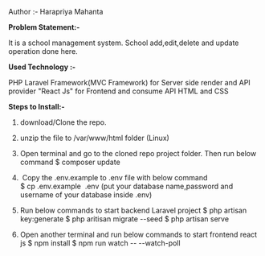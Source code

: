 <p>Author :- Harapriya Mahanta</p>
<b>Problem Statement:-</b>

It is a school management system.
School add,edit,delete and update operation done here.

<b>Used Technology :-</b>

PHP Laravel Framework(MVC Framework) for Server side render and API provider
"React Js" for Frontend and consume API
HTML and CSS


<b>Steps to Install:-</b>

1. download/Clone the repo.
2. unzip the file to /var/www/html folder (Linux) 
3. Open terminal and go to the cloned repo project folder. 
	Then run below command 
		$ composer update

4.  Copy the .env.example to .env file with below command 	
		$ cp .env.example  .env
	(put your database name,password and username of your database inside .env)


5. 	Run below commands to start backend Laravel project
		$ php artisan key:generate
 		$ php aritisan migrate --seed
		$ php artisan serve

8.	Open another terminal and run below commands to start frontend react js 
		$ npm install
		$ npm run watch -- --watch-poll

